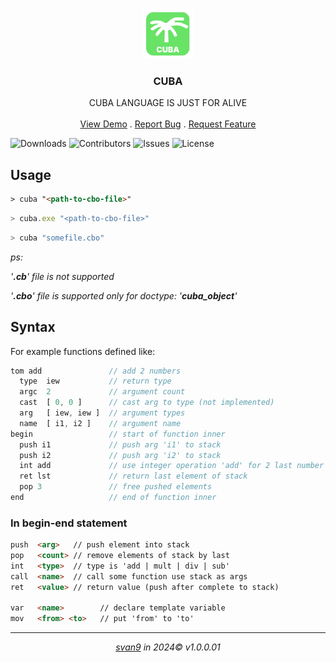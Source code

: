 <br/>
<p align="center">
  <a href="https://github.com/svan9/cuba">
    <img src="https://raw.githubusercontent.com/svan9/cuba-language/master/images/icon.png" alt="Logo" width="80" height="80">
  </a>

  <h3 align="center">CUBA</h3>

  <p align="center">
    CUBA LANGUAGE IS JUST FOR ALIVE
    <br/>
    <br/>
    <a href="https://github.com/svan9/cuba">View Demo</a>
    .
    <a href="https://github.com/svan9/cuba/issues">Report Bug</a>
    .
    <a href="https://github.com/svan9/cuba/issues">Request Feature</a>
  </p>
</p>

![Downloads](https://img.shields.io/github/downloads/svan9/cuba/total) ![Contributors](https://img.shields.io/github/contributors/svan9/cuba?color=dark-green) ![Issues](https://img.shields.io/github/issues/svan9/cuba) ![License](https://img.shields.io/github/license/svan9/cuba)

## Usage

```html
> cuba "<path-to-cbo-file>"
```
```js
> cuba.exe "<path-to-cbo-file>"
```
```js
> cuba "somefile.cbo"
```

_ps:_

_'**.cb**' file is not supported_

_'**.cbo**' file is supported only for _doctype_: '**cuba_object**'_


## Syntax

For example functions defined like: 

```js
tom add               // add 2 numbers
  type  iew           // return type
  argc  2             // argument count
  cast  [ 0, 0 ]      // cast arg to type (not implemented)
  arg   [ iew, iew ]  // argument types
  name  [ i1, i2 ]    // argument name
begin                 // start of function inner 
  push i1             // push arg 'i1' to stack
  push i2             // push arg 'i2' to stack
  int add             // use integer operation 'add' for 2 last number int stack 
  ret lst             // return last element of stack
  pop 3               // free pushed elements
end                   // end of function inner
```

<!-- ><span style="color: #993333; font-weight: bold; font-style: italic">!!! WARN !!! int function head statement used only order like [type, argc, cast, arg, name]</span> -->

### In begin-end statement
```html
push  <arg>   // push element into stack
pop   <count> // remove elements of stack by last
int   <type>  // type is 'add | mult | div | sub'
call  <name>  // call some function use stack as args
ret   <value> // return value (push after complete to stack)

var   <name>        // declare template variable
mov   <from> <to>   // put 'from' to 'to'

```


<!-- ### In global @depricated
```js
call print        // call funtion
  argc  1         // declare arg count
  arg   [ iew ]   // declare arg type
  val   [ lst ]   // lst use last in stack
end
// ps. it's print fn
``` -->
____

<div style="text-align: center; font-style: italic;"><a href="https://github.com/svan9/">svan9</a> in 2024©️ v1.0.0.01</div>
